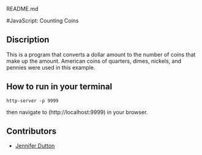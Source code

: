 README.md

#JavaScript: Counting Coins

## Discription

This is a program that converts a dollar amount to the number of coins that make up the amount. American coins of quarters, dimes, nickels, and pennies were used in this example.


## How to run in your terminal
```
http-server -p 9999

```
then navigate to (http://localhost:9999) in your browser.

## Contributors
- [Jennifer Dutton](https://github.com/jduttondesign)
